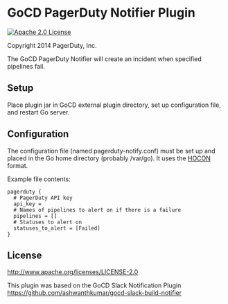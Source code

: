 # GoCD PagerDuty Notifier Plugin #

[![Apache 2.0 License](https://img.shields.io/badge/license-Apache%202.0-brightgreen.svg)](https://tldrlegal.com/license/apache-license-2.0-(apache-2.0))

Copyright 2014 PagerDuty, Inc.

The GoCD PagerDuty Notifier will create an incident when specified pipelines fail.  

## Setup ##

Place plugin jar in GoCD external plugin directory, set up configuration file, and restart Go server. 

## Configuration ##

The configuration file (named pagerduty-notify.conf) must be set up and placed in the Go home directory (probably /var/go).
It uses the [HOCON](https://github.com/typesafehub/config/blob/master/HOCON.md) format.

Example file contents:

    pagerduty {
      # PagerDuty API key
      api_key =
      # Names of pipelines to alert on if there is a failure
      pipelines = []
      # Statuses to alert on
      statuses_to_alert = [Failed]
    }

## License ##

http://www.apache.org/licenses/LICENSE-2.0

This plugin was based on the GoCD Slack Notification Plugin
https://github.com/ashwanthkumar/gocd-slack-build-notifier